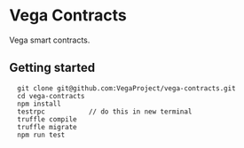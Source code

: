 # Vega Contracts
Vega smart contracts.

## Getting started
      git clone git@github.com:VegaProject/vega-contracts.git		
      cd vega-contracts				
      npm install			
      testrpc			// do this in new terminal
      truffle compile		
      truffle migrate
      npm run test	
